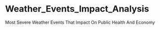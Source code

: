 # Weather_Events_Impact_Analysis
Most Severe Weather Events That Impact On Public Health And Economy
